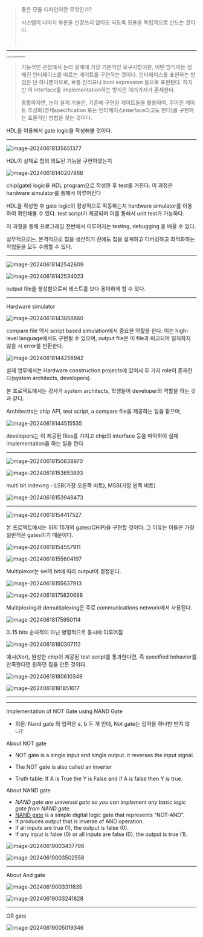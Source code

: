 > 좋은 모듈 디자인이란 무엇인가?
>
> 시스템의 나머지 부분을 신경쓰지 않아도 되도록 모듈을 독립적으로 만드는 것이다.
>
> .



---

<img src="images/image-20240618114658075.png" alt="image-20240618114658075" style="zoom:25%;" />

> 기능적인 관점에서 논리 설계에 가장 기본적인 요구사항이란, 어떤 방식이든 정해진 인터페이스를 따르는 게이트를 구현하는 것이다. 인터페이스를 표현하는 방법은 단 하나뿐이므로, 보통 진리표나 bool expression 등으로 표현된다. 하지만 이 interface를 implementation하는 방식은 여러가지가 존재한다.
>
> 종합하자면, 논리 설계 기술은, 기존에 구현된 게이트들을 활용하여, 주어진 게이트 추상화(명세specification 또는 인터페이스interface라고도 한다)를 구현하는 효율적인 방법을 찾는 것이다.

HDL을 이용해서 gate logic을 작성해볼 것이다.



---



![image-20240618135651377](images/image-20240618135651377.png)

HDL이 실제로 칩의 의도된 기능을 구현하였는지



![image-20240618140207868](images/image-20240618140207868.png)

chip(gate) logic을 HDL program으로 작성한 후 test를 거친다. 이 과정은 hardware simulator를 통해서 이루어진다

HDL을 작성한 후 gate logic이 정상적으로 작동하는지 hardware simulator를 이용하여 확인해볼 수 있다. test script가 제공되며 이를 통해서 unit test가 가능하다.

이 과정을 통해 프로그래밍 전반에서 이루어지는 testing, debugging 을 배울 수 있다.

실무적으로는, 본격적으로 칩을 생산하기 전에도 칩을 설계하고 디버깅하고 최적화하는 작업들을 모두 수행할 수 있다.

---

![image-20240618142542609](images/image-20240618142542609.png)



![image-20240618142534023](images/image-20240618142534023.png)

output file을 생성함으로써 테스트를 보다 용이하게 할 수 있다.



---

Hardware simulator



![image-20240618143858860](images/image-20240618143858860.png)

compare file 역시 script based simulation에서 중요한 역할을 한다. 이는 high-level language에서도 구현될 수 있으며, output file은 이 file과 비교되어 일치하지 않을 시 error를 반환한다.



![image-20240618144256942](images/image-20240618144256942.png)

실제 업무에서는 Hardware construction projects에 있어서 두 가지 role이 존재한다(system architects, developers).

본 프로젝트에서는 강사가 system architects, 학생들이 developer의 역할을 하는 것과 같다. 

Architectts는 chip API, test script, a compare file을 제공하는 일을 맡으며,

![image-20240618144515535](images/image-20240618144515535.png)

developers는 이 제공된 files를 가지고 chip의 interface 등을 파악하여 실제 implementation을 하는 일을 한다.

---

![image-20240618150638970](images/image-20240618150638970.png)



![image-20240618153653893](images/image-20240618153653893.png)

multi bit indexing - LSB(가장 오른쪽 비트), MSB(가장 왼쪽 비트)

![image-20240618153948473](images/image-20240618153948473.png)



---

![image-20240618154417527](images/image-20240618154417527.png)

본 프로젝트에서는 위의 15개의 gates(CHIP)을 구현할 것이다. 그 이유는 이들은 가장 일반적은 gates이기 때문이다.

![image-20240618154557911](images/image-20240618154557911.png)

![image-20240618155604197](images/image-20240618155604197.png)

Multiplexor는 sel의 bit에 따라 output이 결정된다.

![image-20240618155637913](images/image-20240618155637913.png)

![image-20240618175820688](images/image-20240618175820688.png)

Multiplexing과 demultiplexing은 주로 communications network에서 사용된다.



![image-20240618175950114](images/image-20240618175950114.png)

0..15 bits 순차적이 아닌 병렬적으로 동시에 이루어짐



![image-20240618180307112](images/image-20240618180307112.png)

예시(Xor), 완성한 chip이 제공된 test script를 통과한다면, 즉 specified hehavior를 만족한다면 원하던 칩을 만든 것이다.



![image-20240618180610349](images/image-20240618180610349.png)



![image-20240618181851617](images/image-20240618181851617.png)



---

---

Implementation of NOT Gate using NAND Gate

- 의문: Nand gate 의 입력은 a, b 두 개 인데, Not gate는 입력을 하나만 받지 않나?



About NOT gate

- NOT gate is a single input and single output. it reverses the input signal.

- The NOT gate is also called an inverter
- Truth table: If A is True the Y is False and if A is false then Y is true.



About NAND gate

- *NAND gate are universal gate so you can implement any basic logic gate from NAND gate.*
- [NAND gate](https://www.geeksforgeeks.org/what-is-nand-gate/) is a simple digital logic gate that represents “NOT-AND”.
- It produces output that is inverse of AND operation.
- If all inputs are true (1), the output is false (0).
- If any input is false (0) or all inputs are false (0), the output is true (1).

![image-20240619003437798](images/image-20240619003437798.png)

![image-20240619003502558](images/image-20240619003502558.png)



---



About And gate

![image-20240619003311835](images/image-20240619003311835.png)



![image-20240619003241828](images/image-20240619003241828.png)



---

OR gate



![image-20240619005019346](images/image-20240619005019346.png)